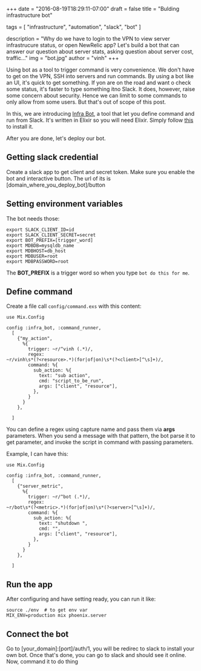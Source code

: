 +++
date = "2016-08-19T18:29:11-07:00"
draft = false
title = "Bulding infrastructure bot"

tags = [ "infrastructure", "automation", "slack", "bot" ]

description = "Why do we have to login to the VPN to view server infrastrucure status, or open NewRelic app? Let's build a bot that can answer our question about server stats, asking question about server cost, traffic..."
img = "bot.jpg"
author = "vinh"
+++

Using bot as a tool to trigger command is very convenience. We don't
have to get on the VPN, SSH into servers and run commands. By using a
bot like an UI, it's quick to get something. If yon are on the road and
want o check some status, it's faster to type something itno Slack. It
does, however, raise some concern about security. Hence we can limit to
some commands to only allow from some users. But that's out of scope of
this post.

In this, we are introducing [Infra
Bot](https://github.com/NotyIm/bot-slack), a tool that let you define
command and run from Slack. It's written in Elixir so you will need
Elixir. Simply follow
[this](http://elixir-lang.org/install.html#unix-and-unix-like) to
install it.

After you are done, let's deploy our bot. 

## Getting slack credential

Create a slack app to get client and secret token. Make sure you enable
the bot and interactive button. The url of its is
[domain_where_you_deploy_bot]/button

## Setting environment variables

The bot needs those:

```
export SLACK_CLIENT_ID=id
export SLACK_CLIENT_SECRET=secret
export BOT_PREFIX=[trigger_word]
export MDBDB=mysqldb_name
export MDBHOST=db_host
export MDBUSER=root
export MDBPASSWORD=root
```

The **BOT_PREFIX** is a trigger word so when you type `bot do this for
me`.

## Define command

Create a file call `config/command.exs` with this content:


```
use Mix.Config

config :infra_bot, :command_runner,
  [
    {"my_action",
      %{
        trigger: ~r/^vinh (.*)/,
        regex:
~r/vinh\s*(?<resource>.*)(for|of|on)\s*(?<client>[^\s]+)/,
        command: %{
          sub_action: %{
            text: "sub action",
            cmd: "script_to_be_run",
            args: ["client", "resource"],
          },
        }
      }
    },

  ]
```

You can define a regex using capture name and pass them via **args**
parameters. When you send a message with that pattern, the bot parse it
to get parameter, and invoke the script in command with passing
parameters.

Example, I can have this:

```
use Mix.Config

config :infra_bot, :command_runner,
  [
    {"server_metric",
      %{
        trigger: ~r/^bot (.*)/,
        regex:
~r/bot\s*(?<metric>.*)(for|of|on)\s*(?<server>[^\s]+)/,
        command: %{
          sub_action: %{
            text: "shutdown ",
            cmd: "",
            args: ["client", "resource"],
          },
        }
      }
    },

  ]
```

## Run the app

After configuring and have setting ready, you can run it like:

```
source ./env  # to get env var
MIX_ENV=production mix phoenix.server
```

## Connect the bot

Go to [your_domain]:[port]/auth/1, you will be redirec to slack to
install your own bot. Once that's done, you can go to slack and should
see it online. Now, command it to do thing
